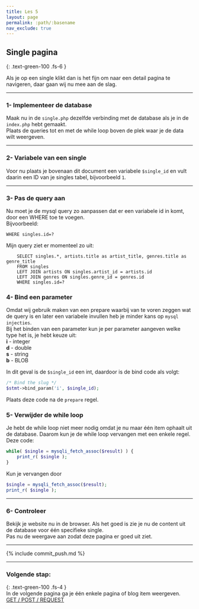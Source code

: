 ```yaml
---
title: Les 5
layout: page 
permalink: :path/:basename 
nav_exclude: true
---
```


## Single pagina
{: .text-green-100 .fs-6 }

Als je op een single klikt dan is het fijn om naar een detail pagina te navigeren, daar gaan wij nu mee aan de slag. 

---
### 1- Implementeer de database
Maak nu in de `single.php` dezelfde verbinding met de database als je in de `index.php` hebt gemaakt.  
Plaats de queries tot en met de while loop boven de plek waar je de data wilt weergeven.

---
### 2- Variabele van een single
Voor nu plaats je bovenaan dit document een variabele `$single_id` en vult daarin een ID van je singles tabel, bijvoorbeeld `1`.

--- 
### 3- Pas de query aan
Nu moet je de mysql query zo aanpassen dat er een variabele id in komt, door een WHERE toe te voegen.  
Bijvoorbeeld:  
```mysql
WHERE singles.id=?
```
Mijn query ziet er momenteel zo uit:
```mysql
    SELECT singles.*, artists.title as artist_title, genres.title as genre_title
    FROM singles
    LEFT JOIN artists ON singles.artist_id = artists.id
    LEFT JOIN genres ON singles.genre_id = genres.id
    WHERE singles.id=?
```

### 4- Bind een parameter
Omdat wij gebruik maken van een prepare waarbij van te voren zeggen wat de query is en later een variabele invullen heb je minder kans op `mysql injecties`.  
Bij het binden van een parameter kun je per parameter aangeven welke type het is, je hebt keuze uit:  
**i** - integer  
**d** - double  
**s** - string  
**b** - BLOB  

In dit geval is de `$single_id` een int, daardoor is de bind code als volgt:
```php
/* Bind the slug */
$stmt->bind_param('i', $single_id);
```
Plaats deze code na de `prepare` regel.

### 5- Verwijder de while loop
Je hebt de while loop niet meer nodig omdat je nu maar één item ophaalt uit de database. Daarom kun je de while loop vervangen met een enkele regel.  
Deze code:
```php
while( $single = mysqli_fetch_assoc($result) ) {
    print_r( $single );
}
```
Kun je vervangen door
```php
$single = mysqli_fetch_assoc($result);
print_r( $single );
````

---
### 6- Controleer
Bekijk je website nu in de browser.
Als het goed is zie je nu de content uit de database voor één specifieke single.  
Pas nu de weergave aan zodat deze pagina er goed uit ziet.

---

{% include commit_push.md %}

---
### Volgende stap:
{: .text-green-100 .fs-4 }  
In de volgende pagina ga je één enkele pagina of blog item weergeven.  
[GET / POST / REQUEST](requests)


